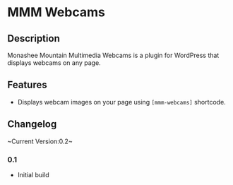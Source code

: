 # MMM Webcams

## Description

Monashee Mountain Multimedia Webcams is a plugin for WordPress that displays webcams on any page.

## Features

* Displays webcam images on your page using `[mmm-webcams]` shortcode.

## Changelog

~Current Version:0.2~

### 0.1

* Initial build
